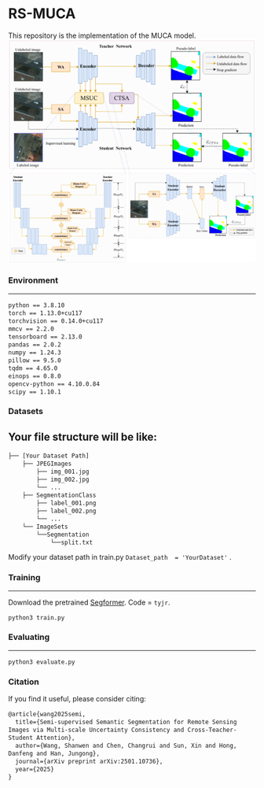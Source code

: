 # RS-MUCA

This repository is the implementation of the MUCA model.
![muca](muca.png)
### Environment

---

```
python == 3.8.10
torch == 1.13.0+cu117
torchvision == 0.14.0+cu117
mmcv == 2.2.0
tensorboard == 2.13.0
pandas == 2.0.2
numpy == 1.24.3
pillow == 9.5.0
tqdm == 4.65.0
einops == 0.8.0
opencv-python == 4.10.0.84
scipy == 1.10.1
```

### Datasets

Your file structure will be like:
---

```
├── [Your Dataset Path]
    ├── JPEGImages
        ├── img_001.jpg
        ├── img_002.jpg
        └── ...
    ├── SegmentationClass
        ├── label_001.png
        ├── label_002.png
        └── ...
    └── ImageSets
    	└──Segmentation
    		└──split.txt
```
Modify your dataset path in train.py
``
Dataset_path  = 'YourDataset'
`` 
.

<!-- ### Pretrained Weights

---
The used SegFormer's codes and pretrained weights are from https://github.com/bubbliiiing/segformer-pytorch.
 -->
### Training

---
Download the pretrained [Segformer](https://pan.baidu.com/s/1tH4wdGnACtIuGOoXb0_rAw). Code = ``tyjr``.
```
python3 train.py
```

### Evaluating

---
```
python3 evaluate.py
```

### Citation
If you find it useful, please consider citing:
```
@article{wang2025semi,
  title={Semi-supervised Semantic Segmentation for Remote Sensing Images via Multi-scale Uncertainty Consistency and Cross-Teacher-Student Attention},
  author={Wang, Shanwen and Chen, Changrui and Sun, Xin and Hong, Danfeng and Han, Jungong},
  journal={arXiv preprint arXiv:2501.10736},
  year={2025}
}
```
